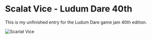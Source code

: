 # Scalat Vice - Ludum Dare 40th
This is my unfinished entry for the Ludum Dare game jam 40th edition. 

![Scarlat Vice](https://media.giphy.com/media/l0HU6RkD71N2bsLoA/giphy.gif)
